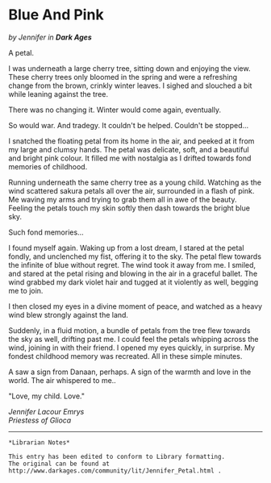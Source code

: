 # Blue And Pink

_by Jennifer in **Dark Ages**_

A petal.

I was underneath a large cherry tree, sitting down and enjoying the view. These
cherry trees only bloomed in the spring and were a refreshing change from the
brown, crinkly winter leaves. I sighed and slouched a bit while leaning against
the tree.

There was no changing it. Winter would come again, eventually.

So would war. And tradegy. It couldn't be helped. Couldn't be stopped...

I snatched the floating petal from its home in the air, and peeked at it from
my large and clumsy hands. The petal was delicate, soft, and a beautiful and
bright pink colour. It filled me with nostalgia as I drifted towards fond
memories of childhood.

Running underneath the same cherry tree as a young child. Watching as the wind
scattered sakura petals all over the air, surrounded in a flash of pink. Me
waving my arms and trying to grab them all in awe of the beauty. Feeling the
petals touch my skin softly then dash towards the bright blue sky.

Such fond memories...

I found myself again. Waking up from a lost dream, I stared at the petal
fondly, and unclenched my fist, offering it to the sky. The petal flew towards
the infinite of blue without regret. The wind took it away from me. I smiled,
and stared at the petal rising and blowing in the air in a graceful ballet. The
wind grabbed my dark violet hair and tugged at it violently as well, begging me
to join.

I then closed my eyes in a divine moment of peace, and watched as a heavy wind
blew strongly against the land.

Suddenly, in a fluid motion, a bundle of petals from the tree flew towards the
sky as well, drifting past me. I could feel the petals whipping across the
wind, joining in with their friend. I opened my eyes quickly, in surprise. My
fondest childhood memory was recreated. All in these simple minutes.

A saw a sign from Danaan, perhaps. A sign of the warmth and love in the world.
The air whispered to me..

"Love, my child. Love."

_Jennifer Lacour Emrys_  
_Priestess of Glioca_


***

```
*Librarian Notes*

This entry has been edited to conform to Library formatting.
The original can be found at http://www.darkages.com/community/lit/Jennifer_Petal.html .
```
